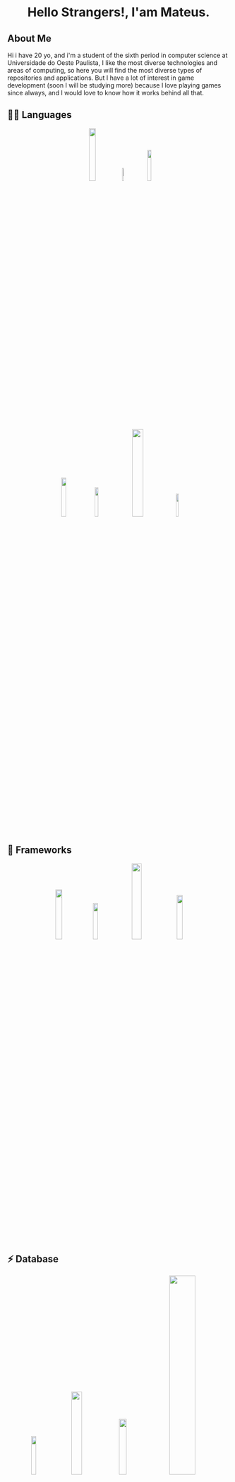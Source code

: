 <h1 align="center"> Hello Strangers!, I'am Mateus.</h1>

## About Me
<p>
    Hi i have 20 yo, and i'm a student of the sixth period in computer science at Universidade do Oeste Paulista, I like the most diverse technologies and areas of computing, so here you will find the most diverse types of repositories and applications. But I have a lot of interest in game development (soon I will be studying more) because I love playing games since always, and I would love to know how it works behind all that.
</p>

## 👩‍💻 Languages

<div align="center">
    <div align="center">
        <img width="17.5%" src="https://img.shields.io/badge/Python-3776AB?style=for-the-badge&logo=python&logoColor=white" />
        <img width="8.6%" src="https://img.shields.io/badge/C-00599C?style=for-the-badge&logo=c&logoColor=white" />
        <img width="13.4%" src="https://img.shields.io/badge/Java-ED8B00?style=for-the-badge&logo=java&logoColor=white" />
    </div>
    <div align="center">
        <img width="15%" src="https://img.shields.io/badge/HTML5-E34F26?style=for-the-badge&logo=html5&logoColor=white" />
        <img width="13%" src="https://img.shields.io/badge/CSS3-1572B6?style=for-the-badge&logo=css3&logoColor=white" />
        <img width="22.5%" src="https://img.shields.io/badge/JavaScript-323330?style=for-the-badge&logo=javascript&logoColor=F7DF1E" />
        <img width="11.5%" src="https://img.shields.io/badge/PHP-777BB4?style=for-the-badge&logo=php&logoColor=white" />
    </div>
</div>
<br/>
<br/>

## 🚀 Frameworks


<div align="center">
    <img width="17%" src="https://img.shields.io/badge/Node.js-43853D?style=for-the-badge&logo=node-dot-js&logoColor=white" />
    <img width="14.5%" src="https://img.shields.io/badge/React-20232A?style=for-the-badge&logo=react&logoColor=61DAFB" />
    <img width="21%" src="https://img.shields.io/badge/Bootstrap-563D7C?style=for-the-badge&logo=bootstrap&logoColor=white" />
    <img width="16%" src="https://img.shields.io/badge/jQuery-0769AD?style=for-the-badge&logo=jquery&logoColor=white" />
</div>


<br/>
<br/>

## ⚡ Database

<div align="center">
    <div align="center">
        <img width="15%" src="https://img.shields.io/badge/MySQL-00000F?style=for-the-badge&logo=mysql&logoColor=white" />
        <img width="22%" src="https://img.shields.io/badge/PostgreSQL-316192?style=for-the-badge&logo=postgresql&logoColor=white" />
        <img width="18%" src="https://img.shields.io/badge/MongoDB-4EA94B?style=for-the-badge&logo=mongodb&logoColor=white" />
        <img width="34%" src="https://img.shields.io/badge/Microsoft%20SQL%20Sever-CC2927?style=for-the-badge&logo=microsoft%20sql%20server&logoColor=white" />
    </div>
</div>

<!-- 
## 💻 Workspace Spec

<div align="center">
    <img width="37%" src="https://img.shields.io/badge/Intel-Core_i3_9th-0071C5?style=for-the-badge&logo=intel&logoColor=white"/>
    <img width="34%" src="https://img.shields.io/badge/NVIDIA-GTX1660-76B900?style=for-the-badge&logo=nvidia&logoColor=white"/>

</div> -->


</br>
</br>


## 🐱‍👤 Stats


<p align="center">
  <img width="48%" src="https://github-readme-stats.vercel.app/api?username=rxngui&show_icons=true&theme=tokyonight" />
  <img width="48%" src="https://github-readme-streak-stats.herokuapp.com/?user=rxngui&theme=tokyonight" />
</p>

### Reach me out 👇

[![Linkedin Badge](https://img.shields.io/badge/-LinkedIn-blue?style=flat-square&logo=Linkedin&logoColor=white)](https://www.instagram.com/mattew.me/)
[![Instagram Badge](https://img.shields.io/badge/-Instagram-violet?style=flat-square&logo=Instagram&logoColor=white)](https://www.instagram.com/mattew.me/)